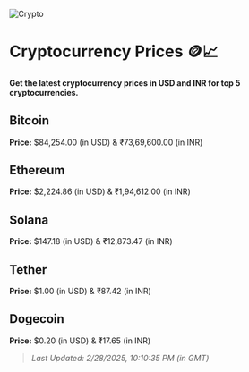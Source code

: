 
![Crypto](https://www.techguide.com.au/wp-content/uploads/2020/11/crypto3.jpeg)

# Cryptocurrency Prices 🪙📈

#### Get the latest cryptocurrency prices in USD and INR for top 5 cryptocurrencies.

## Bitcoin

**Price:** $84,254.00 (in USD) & ₹73,69,600.00 (in INR)

## Ethereum

**Price:** $2,224.86 (in USD) & ₹1,94,612.00 (in INR)

## Solana

**Price:** $147.18 (in USD) & ₹12,873.47 (in INR)

## Tether

**Price:** $1.00 (in USD) & ₹87.42 (in INR)

## Dogecoin

**Price:** $0.20 (in USD) & ₹17.65 (in INR)

> _Last Updated: 2/28/2025, 10:10:35 PM (in GMT)_
